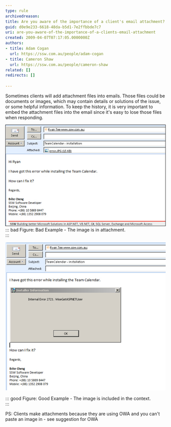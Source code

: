 ```yaml
---
type: rule
archivedreason: 
title: Are you aware of the importance of a client's email attachment?
guid: d0e9e233-6618-48da-b5d1-7e2ffbbde7c7
uri: are-you-aware-of-the-importance-of-a-clients-email-attachment
created: 2009-04-07T07:17:05.0000000Z
authors:
- title: Adam Cogan
  url: https://ssw.com.au/people/adam-cogan
- title: Cameron Shaw
  url: https://ssw.com.au/people/cameron-shaw
related: []
redirects: []

---
```


Sometimes clients will add attachment files into emails. Those files could be documents or images, which may contain details or solutions of the issue, or some helpful information.
 To keep the history, it is very important to embed the attachment files into the email since it's easy to lose those files when responding.  
<!--endintro-->
![The image is in attachment. ](EmailAttachImage_1_small.jpg)
::: bad
Figure: Bad Example - The image is in attachment.  
:::

![The image is included in the context](EmailAttachImage_2.JPG)

::: good
Figure: Good Example - The image is included in the context.  
:::

 PS: Clients make attachments because they are using OWA and you can't paste an image in - see suggestion for OWA
